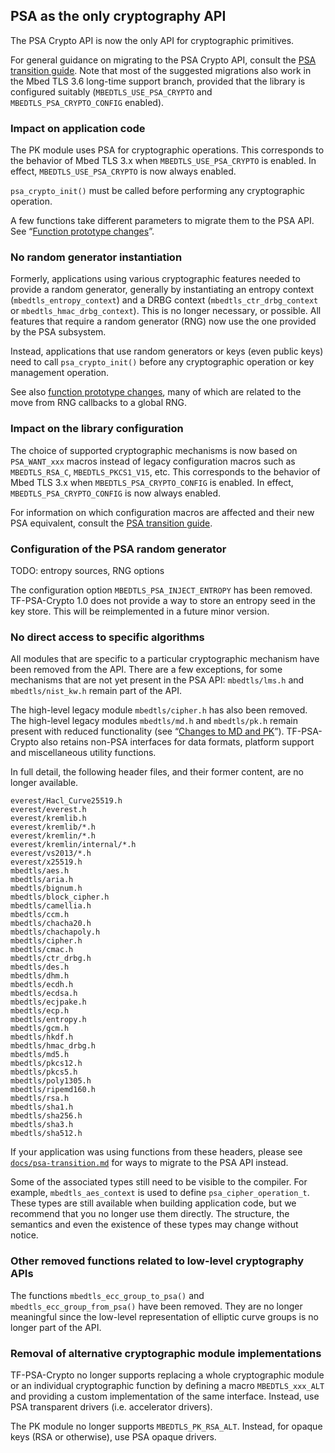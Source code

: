 ## PSA as the only cryptography API

The PSA Crypto API is now the only API for cryptographic primitives.

For general guidance on migrating to the PSA Crypto API, consult the
[PSA transition guide](../psa-transition.md). Note that most of the suggested migrations also work in the Mbed TLS 3.6 long-time support branch, provided that the library is configured suitably (`MBEDTLS_USE_PSA_CRYPTO` and `MBEDTLS_PSA_CRYPTO_CONFIG` enabled).

### Impact on application code

The PK module uses PSA for cryptographic operations. This corresponds to the behavior of Mbed TLS 3.x when `MBEDTLS_USE_PSA_CRYPTO` is enabled. In effect, `MBEDTLS_USE_PSA_CRYPTO` is now always enabled.

`psa_crypto_init()` must be called before performing any cryptographic operation.

A few functions take different parameters to migrate them to the PSA API. See “[Function prototype changes](#function-prototype-changes)”.

### No random generator instantiation

Formerly, applications using various cryptographic features needed to provide a random generator, generally by instantiating an entropy context (`mbedtls_entropy_context`) and a DRBG context (`mbedtls_ctr_drbg_context` or `mbedtls_hmac_drbg_context`). This is no longer necessary, or possible. All features that require a random generator (RNG) now use the one provided by the PSA subsystem.

Instead, applications that use random generators or keys (even public keys) need to call `psa_crypto_init()` before any cryptographic operation or key management operation.

See also [function prototype changes](#function-prototype-changes), many of which are related to the move from RNG callbacks to a global RNG.

### Impact on the library configuration

The choice of supported cryptographic mechanisms is now based on `PSA_WANT_xxx` macros instead of legacy configuration macros such as `MBEDTLS_RSA_C`, `MBEDTLS_PKCS1_V15`, etc. This corresponds to the behavior of Mbed TLS 3.x when `MBEDTLS_PSA_CRYPTO_CONFIG` is enabled. In effect, `MBEDTLS_PSA_CRYPTO_CONFIG` is now always enabled.

For information on which configuration macros are affected and their new PSA equivalent, consult the [PSA transition guide](../psa-transition.md).

### Configuration of the PSA random generator

TODO: entropy sources, RNG options

The configuration option `MBEDTLS_PSA_INJECT_ENTROPY` has been removed. TF-PSA-Crypto 1.0 does not provide a way to store an entropy seed in the key store. This will be reimplemented in a future minor version.

### No direct access to specific algorithms

All modules that are specific to a particular cryptographic mechanism have been removed from the API. There are a few exceptions, for some mechanisms that are not yet present in the PSA API: `mbedtls/lms.h` and `mbedtls/nist_kw.h` remain part of the API.

The high-level legacy module `mbedtls/cipher.h` has also been removed. The high-level legacy modules `mbedtls/md.h` and `mbedtls/pk.h` remain present with reduced functionality (see “[Changes to MD and PK](#changes-to-md-and-pk)”). TF-PSA-Crypto also retains non-PSA interfaces for data formats, platform support and miscellaneous utility functions.

In full detail, the following header files, and their former content, are no longer available.

```
everest/Hacl_Curve25519.h
everest/everest.h
everest/kremlib.h
everest/kremlib/*.h
everest/kremlin/*.h
everest/kremlin/internal/*.h
everest/vs2013/*.h
everest/x25519.h
mbedtls/aes.h
mbedtls/aria.h
mbedtls/bignum.h
mbedtls/block_cipher.h
mbedtls/camellia.h
mbedtls/ccm.h
mbedtls/chacha20.h
mbedtls/chachapoly.h
mbedtls/cipher.h
mbedtls/cmac.h
mbedtls/ctr_drbg.h
mbedtls/des.h
mbedtls/dhm.h
mbedtls/ecdh.h
mbedtls/ecdsa.h
mbedtls/ecjpake.h
mbedtls/ecp.h
mbedtls/entropy.h
mbedtls/gcm.h
mbedtls/hkdf.h
mbedtls/hmac_drbg.h
mbedtls/md5.h
mbedtls/pkcs12.h
mbedtls/pkcs5.h
mbedtls/poly1305.h
mbedtls/ripemd160.h
mbedtls/rsa.h
mbedtls/sha1.h
mbedtls/sha256.h
mbedtls/sha3.h
mbedtls/sha512.h
```

If your application was using functions from these headers, please see
[`docs/psa-transition.md`](../psa-transition.md) for ways to migrate to
the PSA API instead.

Some of the associated types still need to be visible to the compiler. For example, `mbedtls_aes_context` is used to define `psa_cipher_operation_t`. These types are still available when building application code, but we recommend that you no longer use them directly. The structure, the semantics and even the existence of these types may change without notice.

### Other removed functions related to low-level cryptography APIs

The functions `mbedtls_ecc_group_to_psa()` and `mbedtls_ecc_group_from_psa()` have been removed. They are no longer meaningful since the low-level representation of elliptic curve groups is no longer part of the API.

### Removal of alternative cryptographic module implementations

TF-PSA-Crypto no longer supports replacing a whole cryptographic module or an individual cryptographic function by defining a macro `MBEDTLS_xxx_ALT` and providing a custom implementation of the same interface. Instead, use PSA transparent drivers (i.e. accelerator drivers).

The PK module no longer supports `MBEDTLS_PK_RSA_ALT`. Instead, for opaque keys (RSA or otherwise), use PSA opaque drivers.
